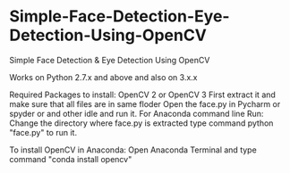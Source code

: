 # Simple-Face-Detection-Eye-Detection-Using-OpenCV
Simple Face Detection &amp; Eye Detection Using OpenCV

Works on Python 2.7.x and above and also on 3.x.x

Required Packages to install: 
OpenCV 2 or OpenCV 3
First extract it and make sure that all files are in same floder
Open the face.py in Pycharm or spyder or and other idle and run it.
For Anaconda command line Run:
Change the directory where face.py is extracted type command python "face.py" to run it.

To install OpenCV in Anaconda:
Open Anaconda Terminal and type command "conda install opencv"
